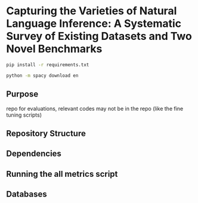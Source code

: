 # Capturing the Varieties of Natural Language Inference: A Systematic Survey of Existing Datasets and Two Novel Benchmarks

```bash
pip install -r requirements.txt
```
```bash
python -m spacy download en
```
## Purpose

repo for evaluations, relevant codes may not be in the repo (like the fine tuning scripts)

## Repository Structure

## Dependencies

## Running the all metrics script

## Databases
